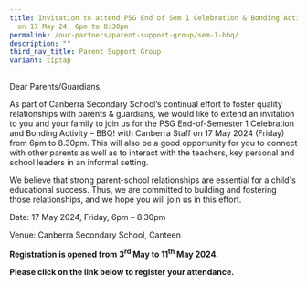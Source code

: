 ```yaml
---
title: Invitation to attend PSG End of Sem 1 Celebration & Bonding Activity BBQ
  on 17 May 24, 6pm to 8:30pm
permalink: /our-partners/parent-support-group/sem-1-bbq/
description: ""
third_nav_title: Parent Support Group
variant: tiptap
---
```

<p>Dear Parents/Guardians,</p>
<p>As part of Canberra Secondary School’s continual effort to foster quality
relationships with parents &amp; guardians, we would like to extend an
invitation to you and your family to join us for the PSG End-of-Semester
1 Celebration and Bonding Activity – BBQ! with Canberra Staff on 17 May
2024 (Friday) from 6pm to 8.30pm. This will also be a good opportunity
for you to connect with other parents as well as to interact with the teachers,
key personal and school leaders in an informal setting.</p>
<p>We believe that strong parent-school relationships are essential for a
child's educational success. Thus, we are committed to building and fostering
those relationships, and we hope you will join us in this effort.</p>
<p>Date: 17 May 2024, Friday, 6pm – 8.30pm</p>
<p>Venue: Canberra Secondary School, Canteen</p>
<p><strong>Registration is opened from 3<sup>rd</sup> May to 11<sup>th</sup> May 2024.</strong>
</p>
<p><strong>Please click on the link below to register your attendance.</strong>
</p>